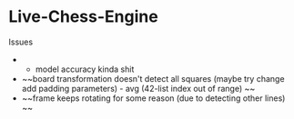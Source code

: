 # Live-Chess-Engine

Issues
- - model accuracy kinda shit
-  ~~board transformation doesn't detect all squares (maybe try change add padding parameters) - avg (42-list index out of range)  ~~
-  ~~frame keeps rotating for some reason (due to detecting other lines) ~~
